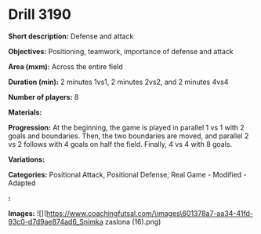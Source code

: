 # Drill 3190

**Short description:**
Defense and attack

**Objectives:**
Positioning, teamwork, importance of defense and attack

**Area (mxm):**
Across the entire field

**Duration (min):**
2 minutes 1vs1, 2 minutes 2vs2, and 2 minutes 4vs4

**Number of players:**
8

**Materials:**


**Progression:**
At the beginning, the game is played in parallel 1 vs 1 with 2 goals and boundaries. Then, the two boundaries are moved, and parallel 2 vs 2 follows with 4 goals on half the field. Finally, 4 vs 4 with 8 goals.

**Variations:**


**Categories:**
Positional Attack, Positional Defense, Real Game - Modified - Adapted

**:**


**Images:**
![](https://www.coachingfutsal.com/\images\601378a7-aa34-41fd-93c0-d7d9ae874ad6_Snimka zaslona (16).png)

